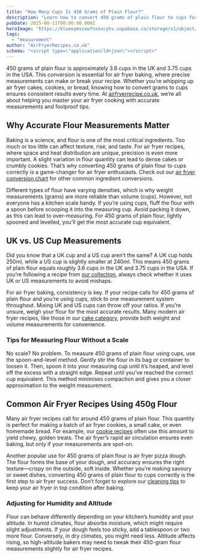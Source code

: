 ```yaml
---
title: "How Many Cups Is 450 Grams of Plain Flour?"
description: "Learn how to convert 450 grams of plain flour to cups for perfect baking every time. Get accurate measurements and air fryer-friendly tips!"
pubDate: 2025-08-11T00:00:00.000Z
heroImage: "https://klueoymssxwfnxsvcyhv.supabase.co/storage/v1/object/public/md/how-many-cups-is-450-grams-of-plain-flour-620a0be4.webp"
tags:
  - "measurement"
author: "AirFryerRecipes.co.uk"
schema: "<script type=\"application/ld+json\"></script>"
---
```


<p>450 grams of plain flour is approximately 3.6 cups in the UK and 3.75 cups in the USA. This conversion is essential for air fryer baking, where precise measurements can make or break your recipe. Whether you’re whipping up air fryer cakes, cookies, or bread, knowing how to convert grams to cups ensures consistent results every time. At <a href=https://www.airfryerrecipe.co.uk/>airfryerrecipe.co.uk</a>, we’re all about helping you master your air fryer cooking with accurate measurements and foolproof tips.</p>

<h2>Why Accurate Flour Measurements Matter</h2>
<p>Baking is a science, and flour is one of the most critical ingredients. Too much or too little can affect texture, rise, and taste. For air fryer recipes, where space and heat distribution are unique, precision is even more important. A slight variation in flour quantity can lead to dense cakes or crumbly cookies. That’s why converting 450 grams of plain flour to cups correctly is a game-changer for air fryer enthusiasts. Check out our <a href=https://www.airfryerrecipe.co.uk/air-fryer-conversion-chart>air fryer conversion chart</a> for other common ingredient conversions.</p>

<p>Different types of flour have varying densities, which is why weight measurements (grams) are more reliable than volume (cups). However, not everyone has a kitchen scale handy. If you’re using cups, fluff the flour with a spoon before scooping it into the measuring cup. Avoid packing it down, as this can lead to over-measuring. For 450 grams of plain flour, lightly spooned and levelled, you’ll get the most accurate cup equivalent.</p>

<h2>UK vs. US Cup Measurements</h2>
<p>Did you know that a UK cup and a US cup aren’t the same? A UK cup holds 250ml, while a US cup is slightly smaller at 240ml. This means 450 grams of plain flour equals roughly 3.6 cups in the UK and 3.75 cups in the USA. If you’re following a recipe from <a href=https://www.airfryerrecipe.co.uk/recipes>our collection</a>, always check whether it uses UK or US measurements to avoid mishaps.</p>

<p>For air fryer baking, consistency is key. If your recipe calls for 450 grams of plain flour and you’re using cups, stick to one measurement system throughout. Mixing UK and US cups can throw off your ratios. If you’re unsure, weigh your flour for the most accurate results. Many modern air fryer recipes, like those in our <a href=https://www.airfryerrecipe.co.uk/recipe-category/cakes>cake category</a>, provide both weight and volume measurements for convenience.</p>

<h3>Tips for Measuring Flour Without a Scale</h3>
<p>No scale? No problem. To measure 450 grams of plain flour using cups, use the spoon-and-level method. Gently stir the flour in its bag or container to loosen it. Then, spoon it into your measuring cup until it’s heaped, and level off the excess with a straight edge. Repeat until you’ve reached the correct cup equivalent. This method minimises compaction and gives you a closer approximation to the weight measurement.</p>

<h2>Common Air Fryer Recipes Using 450g Flour</h2>
<p>Many air fryer recipes call for around 450 grams of plain flour. This quantity is perfect for making a batch of air fryer cookies, a small cake, or even homemade bread. For example, our <a href=https://www.airfryerrecipe.co.uk/recipe-category/cookies>cookie recipes</a> often use this amount to yield chewy, golden treats. The air fryer’s rapid air circulation ensures even baking, but only if your measurements are spot-on.</p>

<p>Another popular use for 450 grams of plain flour is air fryer pizza dough. The flour forms the base of your dough, and accuracy ensures the right texture—crispy on the outside, soft inside. Whether you’re making savoury or sweet dishes, converting 450 grams of plain flour to cups correctly is the first step to air fryer success. Don’t forget to explore our <a href=https://www.airfryerrecipe.co.uk/air-fryer-cleaner>cleaning tips</a> to keep your air fryer in top condition after baking.</p>

<h3>Adjusting for Humidity and Altitude</h3>
<p>Flour can behave differently depending on your kitchen’s humidity and your altitude. In humid climates, flour absorbs moisture, which might require slight adjustments. If your dough feels too sticky, add a tablespoon or two more flour. Conversely, in dry climates, you might need less. Altitude affects rising, so high-altitude bakers may need to tweak their 450-gram flour measurements slightly for air fryer recipes.</p>